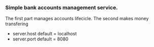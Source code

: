 ### Simple bank accounts management service.
The first part manages accounts lifecicle. The second makes money transfering

* server.host default = localhost
* server.port default = 8080
